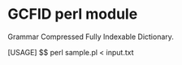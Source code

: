 GCFID perl module
=====

Grammar Compressed Fully Indexable Dictionary.

[USAGE]
$$ perl sample.pl < input.txt
